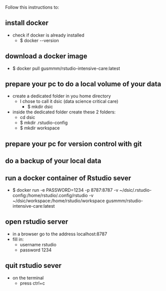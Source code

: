 Follow this instructions to:

## install docker
- check if docker is already installed
  - $ docker --version

## download a docker image
- $ docker pull gusmmm/rstudio-intensive-care:latest

## prepare your pc to do a local volume of your data
- create a dedicated folder in you home directory
  - I chose to call it dsic (data science critical care)
    - $ mkdir dsic
- inside the dedicated folder create these 2 folders:
  - cd dsic
  - $ mkdir .rstudio-config
  - $ mkdir workspace
  
## prepare your pc for version control with git
## do a backup of your local data
## run a docker container of Rstudio sever
- $ docker run  -e PASSWORD=1234 -p 8787:8787 -v ~/dsic/.rstudio-config:/home/rstudio/.config/rstudio -v ~/dsic/workspace:/home/rstudio/workspace gusmmm/rstudio-intensive-care:latest

## open rstudio server
- in a browser go to the address localhost:8787
- fill in:
  - username rstudio
  - password 1234

## quit rstudio sever
- on the terminal
  - press ctrl+c
